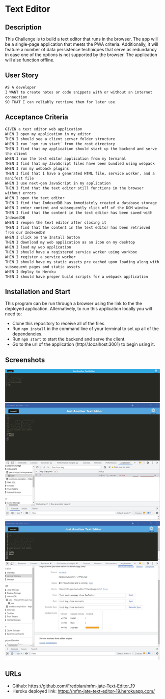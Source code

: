 # Text Editor

## Description
This Challenge is to build a text editor that runs in the browser. The app will be a single-page application that meets the PWA criteria. Additionally, it will feature a number of data persistence techniques that serve as redundancy in case one of the options is not supported by the browser. The application will also function offline.

## User Story
```
AS A developer
I WANT to create notes or code snippets with or without an internet connection
SO THAT I can reliably retrieve them for later use
```

## Acceptance Criteria
```
GIVEN a text editor web application
WHEN I open my application in my editor
THEN I should see a client server folder structure
WHEN I run `npm run start` from the root directory
THEN I find that my application should start up the backend and serve the client
WHEN I run the text editor application from my terminal
THEN I find that my JavaScript files have been bundled using webpack
WHEN I run my webpack plugins
THEN I find that I have a generated HTML file, service worker, and a manifest file
WHEN I use next-gen JavaScript in my application
THEN I find that the text editor still functions in the browser without errors
WHEN I open the text editor
THEN I find that IndexedDB has immediately created a database storage
WHEN I enter content and subsequently click off of the DOM window
THEN I find that the content in the text editor has been saved with IndexedDB
WHEN I reopen the text editor after closing it
THEN I find that the content in the text editor has been retrieved from our IndexedDB
WHEN I click on the Install button
THEN I download my web application as an icon on my desktop
WHEN I load my web application
THEN I should have a registered service worker using workbox
WHEN I register a service worker
THEN I should have my static assets pre cached upon loading along with subsequent pages and static assets
WHEN I deploy to Heroku
THEN I should have proper build scripts for a webpack application
```

## Installation and Start
This program can be run through a browser using the link to the the deployed application. Alternatively, to run this application locally you will need to:

* Clone this repository to receive all of the files.
* Run `npm install` in the command line of your terminal to set up all of the dependencies.
* Run `npm start` to start the backend and serve the client.
* Go to the url of the application (http//:localhost:3001) to begin using it.


## Screenshots
![Screenshot](https://github.com/Fredbian/mfm-jate-Text-Editor_19/blob/main/assets/img/mfm-jate-text-editor-19.herokuapp.com_.png)
![Screenshot](https://github.com/Fredbian/mfm-jate-Text-Editor_19/blob/main/assets/img/WeChat%20Photo%20Editor_20220917110632.jpg)
![Screenshot](https://github.com/Fredbian/mfm-jate-Text-Editor_19/blob/main/assets/img/WeChat%20Photo%20Editor_20220917110933.jpg)


## URLs
* Github: https://github.com/Fredbian/mfm-jate-Text-Editor_19 
* Heroku deployed link: https://mfm-jate-text-editor-19.herokuapp.com/ 

